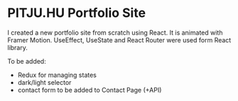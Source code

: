 # PITJU.HU Portfolio Site

I created a new portfolio site from scratch using React. It is animated with Framer Motion. 
UseEffect, UseState and React Router were used form React library.

To be added:
- Redux for managing states
- dark/light selector
- contact form to be added to Contact Page (+API)
